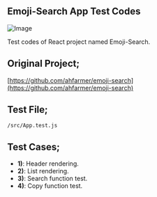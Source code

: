 ## Emoji-Search App Test Codes

![Image](https://download.vadi.info/fmss-emojitests.jpg)

Test codes of React project named Emoji-Search.

## Original Project;

[https://github.com/ahfarmer/emoji-search](https://github.com/ahfarmer/emoji-search)

## Test File;

```
/src/App.test.js
```

## Test Cases;

- **1)**: Header rendering.
- **2)**: List rendering.
- **3)**: Search function test.
- **4)**: Copy function test.